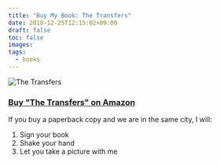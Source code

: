 ```yaml
---
title: "Buy My Book: The Transfers"
date: 2018-12-25T12:15:02+09:00
draft: false
toc: false
images:
tags: 
  - books
---
```


![The Transfers](/the-transfers-book-cover.jpg)

### [Buy "The Transfers" on Amazon](https://amzn.to/2sv7HmE "Buy My Book!")

If you buy a paperback copy and we are in the same city, I will:

1. Sign your book
2. Shake your hand
3. Let you take a picture with me